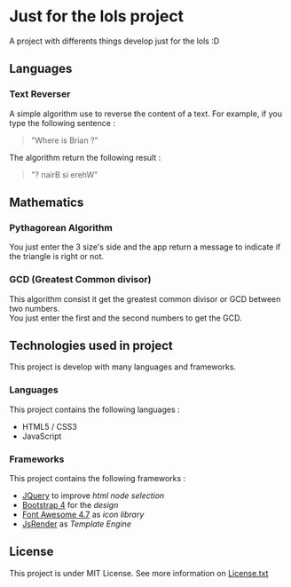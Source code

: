 # Just for the lols project

A project with differents things develop just for the lols :D

## Languages

### Text Reverser 

A simple algorithm use to reverse the content of a text.
For example, if you type the following sentence : 
> "Where is Brian ?"

The algorithm return the following result : 
> "? nairB si erehW" 

## Mathematics 

### Pythagorean Algorithm

You just enter the 3 size's side and the app return a message to indicate if the triangle is right or not.

### GCD (Greatest Common divisor)

This algorithm consist it get the greatest common divisor or GCD between two numbers.  
You just enter the first and the second numbers to get the GCD.

## Technologies used in project 

This project is develop with many languages and frameworks.

### Languages 

This project contains the following languages : 
* HTML5 / CSS3
* JavaScript

### Frameworks

This project contains the following frameworks :
* [JQuery](https://jquery.com/) to improve *html node selection*
* [Bootstrap 4](https://getbootstrap.com/) for the *design*
* [Font Awesome 4.7](https://fontawesome.com/v4.7.0/) as *icon library*
* [JsRender](https://www.jsviews.com/) as *Template Engine*

## License

This project is under MIT License. See more information on [License.txt](https://github.com/Kero76/just-for-the-lols/blob/develop/LICENSE.txt)